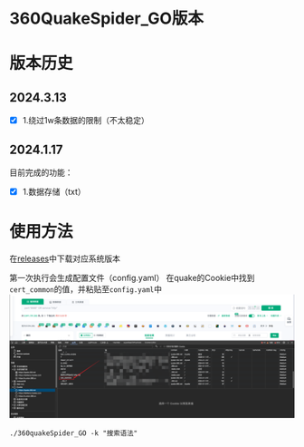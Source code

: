 # 360QuakeSpider_GO版本

# 版本历史
## 2024.3.13
- [x] 1.绕过1w条数据的限制（不太稳定）
## 2024.1.17

目前完成的功能：

- [x] 1.数据存储（txt）


# 使用方法
在[releases](https://github.com/wanswu/360quakeSpider_GO/releases)中下载对应系统版本

第一次执行会生成配置文件（config.yaml）
在quake的Cookie中找到`cert_common`的值，并粘贴至`config.yaml`中
![img.png](doc%2Fimg.png)
```shell
./360quakeSpider_GO -k "搜索语法"
```